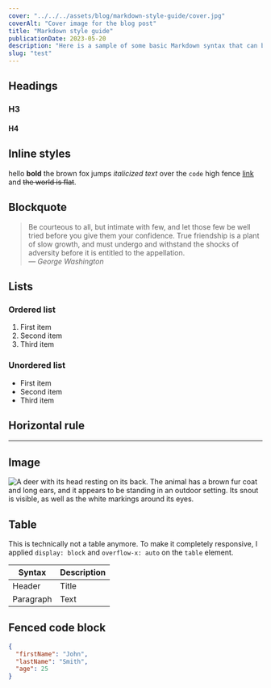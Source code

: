 ```yaml
---
cover: "../../../assets/blog/markdown-style-guide/cover.jpg"
coverAlt: "Cover image for the blog post"
title: "Markdown style guide"
publicationDate: 2023-05-20
description: "Here is a sample of some basic Markdown syntax that can be used when writing Markdown content in Astro."
slug: "test"
---
```


## Headings

### H3

#### H4

## Inline styles

hello **bold** the brown fox jumps _italicized text_ over the `code` high fence [link](https://example.com) and ~~the world is flat~~.

## Blockquote

> Be courteous to all, but intimate with few, and let those few be well tried before you give them your confidence. True friendship is a plant of slow growth, and must undergo and withstand the shocks of adversity before it is entitled to the appellation.<br>
> — <cite>George Washington</cite>
## Lists

### Ordered list

1. First item
2. Second item
3. Third item

### Unordered list

- First item
- Second item
- Third item

## Horizontal rule

---

## Image

![A deer with its head resting on its back. The animal has a brown fur coat and long ears, and it appears to be standing in an outdoor setting. Its snout is visible, as well as the white markings around its eyes.](../../assets/blog/markdown-style-guide/example-image.jpg)

## Table

This is technically not a table anymore. To make it completely responsive, I applied `display: block` and `overflow-x: auto` on the `table` element.

| Syntax    | Description |
| --------- | ----------- |
| Header    | Title       |
| Paragraph | Text        |

## Fenced code block

```json
{
  "firstName": "John",
  "lastName": "Smith",
  "age": 25
}
```